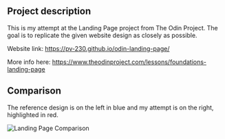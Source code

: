 ## Project description
This is my attempt at the Landing Page project from The Odin Project. The goal is to replicate the given website design as closely as possible.

Website link: https://pv-230.github.io/odin-landing-page/

More info here: https://www.theodinproject.com/lessons/foundations-landing-page

## Comparison

The reference design is on the left in blue and my attempt is on the right, highlighted in red.

![Landing Page Comparison](https://i.imgur.com/p5fX8ky.png)
